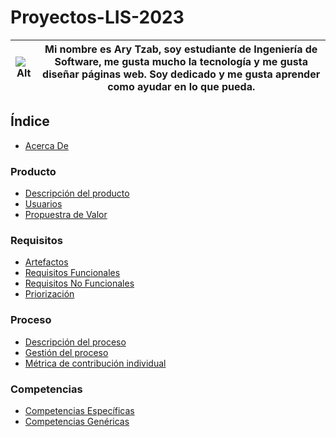 # Proyectos-LIS-2023

|![Alt](https://media.licdn.com/dms/image/D4E03AQGeDjKfF8Nuug/profile-displayphoto-shrink_400_400/0/1695307186462?e=1700697600&v=beta&t=pVaPJWfIDv6ByFDVIpH5OWEb6Xoc29b1EbAQmZqSLr8)|Mi nombre es Ary Tzab, soy estudiante de Ingeniería de Software, me gusta mucho la tecnología y me gusta diseñar páginas web. Soy dedicado y me gusta aprender como ayudar en lo que pueda.
|---|---|


## Índice
- [Acerca De](https://github.com/Laimlobering/Proyectos-LIS-2023/blob/Primera_entrega/Acerca_de.md)
### Producto
- [Descripción del producto](https://markdownlivepreview.com/](https://github.com/Laimlobering/Proyectos-LIS-2023/blob/Primera_entrega/Producto/Descripci%C3%B3n%20de%20producto.md)https://github.com/Laimlobering/Proyectos-LIS-2023/blob/Primera_entrega/Producto/Descripci%C3%B3n%20de%20producto.md)
- [Usuarios](https://github.com/Laimlobering/Proyectos-LIS-2023/blob/Primera_entrega/Producto/Usuarios.md)
- [Propuestra de Valor](https://github.com/Laimlobering/Proyectos-LIS-2023/blob/Primera_entrega/Producto/Propuesta%20de%20valor.md)
### Requisitos
- [Artefactos](https://github.com/Laimlobering/Proyectos-LIS-2023/blob/Primera_entrega/Requsitos/Artefactos.md)
- [Requisitos Funcionales](https://github.com/Laimlobering/Proyectos-LIS-2023/blob/Primera_entrega/Requsitos/Requisitos%20funcionales.md)
- [Requisitos No Funcionales](https://github.com/Laimlobering/Proyectos-LIS-2023/blob/Primera_entrega/Requsitos/Requisitos%20no%20funcionales.md)
- [Priorización](https://github.com/Laimlobering/Proyectos-LIS-2023/blob/Primera_entrega/Requsitos/Priorizaci%C3%B3n.md)
### Proceso
- [Descripción del proceso](https://github.com/Laimlobering/Proyectos-LIS-2023/blob/Primera_entrega/Proceso/Descripci%C3%B3n%20del%20proceso.md)
- [Gestión del proceso](https://github.com/Laimlobering/Proyectos-LIS-2023/blob/Primera_entrega/Proceso/Gesti%C3%B3n%20del%20proceso.md)
- [Métrica de contribución individual](https://github.com/Laimlobering/Proyectos-LIS-2023/blob/Primera_entrega/Proceso/M%C3%A9trica%20de%20contribuci%C3%B3n%20individual.md)
### Competencias
- [Competencias Específicas](https://github.com/Laimlobering/Proyectos-LIS-2023/blob/Primera_entrega/Competencias/Competencias%20Espec%C3%ADficas.md)
- [Competencias Genéricas](https://github.com/Laimlobering/Proyectos-LIS-2023/blob/Primera_entrega/Competencias/Competencias%20Gen%C3%A9ricas.md)

